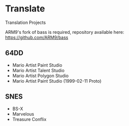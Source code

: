 # Translate
Translation Projects

ARM9's fork of bass is required, repository available here: https://github.com/ARM9/bass

## 64DD
- Mario Artist Paint Studio
- Mario Artist Talent Studio
- Mario Artist Polygon Studio
- Mario Artist Paint Studio (1999-02-11 Proto)

## SNES
- BS-X
- Marvelous
- Treasure Conflix
